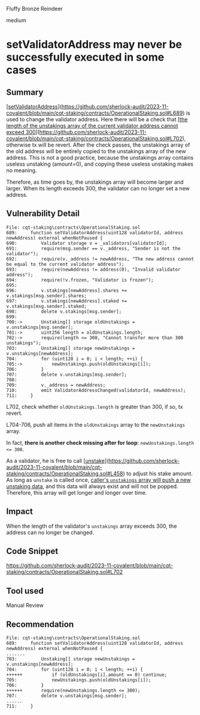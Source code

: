 Fluffy Bronze Reindeer

medium

# setValidatorAddress may never be successfully executed in some cases

## Summary

[[setValidatorAddress](https://github.com/sherlock-audit/2023-11-covalent/blob/main/cqt-staking/contracts/OperationalStaking.sol#L689)](https://github.com/sherlock-audit/2023-11-covalent/blob/main/cqt-staking/contracts/OperationalStaking.sol#L689) is used to change the validator address. Here there will be a check that [[the length of the unstakings array of the current validator address cannot exceed 300](https://github.com/sherlock-audit/2023-11-covalent/blob/main/cqt-staking/contracts/OperationalStaking.sol#L702)](https://github.com/sherlock-audit/2023-11-covalent/blob/main/cqt-staking/contracts/OperationalStaking.sol#L702), otherwise tx will be revert. After the check passes, the unstakings array of the old address will be entirely copied to the unstakings array of the new address. This is not a good practice, because the unstakings array contains useless unstaking (amount=0), and copying these useless unstaking makes no meaning.

Therefore, as time goes by, the unstakings array will become larger and larger. When its length exceeds 300, the validator can no longer set a new address.

## Vulnerability Detail

```solidity
File: cqt-staking\contracts\OperationalStaking.sol
689:     function setValidatorAddress(uint128 validatorId, address newAddress) external whenNotPaused {
690:         Validator storage v = _validators[validatorId];
691:         require(msg.sender == v._address, "Sender is not the validator");
692:         require(v._address != newAddress, "The new address cannot be equal to the current validator address");
693:         require(newAddress != address(0), "Invalid validator address");
694:         require(!v.frozen, "Validator is frozen");
695: 
696:         v.stakings[newAddress].shares += v.stakings[msg.sender].shares;
697:         v.stakings[newAddress].staked += v.stakings[msg.sender].staked;
698:         delete v.stakings[msg.sender];
699: 
700:->       Unstaking[] storage oldUnstakings = v.unstakings[msg.sender];
701:->       uint256 length = oldUnstakings.length;
702:->       require(length <= 300, "Cannot transfer more than 300 unstakings");
703:         Unstaking[] storage newUnstakings = v.unstakings[newAddress];
704:         for (uint128 i = 0; i < length; ++i) {
705:->           newUnstakings.push(oldUnstakings[i]);
706:         }
707:         delete v.unstakings[msg.sender];
708: 
709:         v._address = newAddress;
710:         emit ValidatorAddressChanged(validatorId, newAddress);
711:     }
```

L702, check whether `oldUnstakings.length` is greater than 300, if so, tx revert.

L704-706, push all items in the `oldUnstakings` array to the `newUnstakings` array.

In fact, **there is another check missing after for loop**: `newUnstakings.length <= 300`.

As a validator, he is free to call [[unstake](https://github.com/sherlock-audit/2023-11-covalent/blob/main/cqt-staking/contracts/OperationalStaking.sol#L458)](https://github.com/sherlock-audit/2023-11-covalent/blob/main/cqt-staking/contracts/OperationalStaking.sol#L458) to adjust his stake amount. As long as `unstake` is called once, [caller's `unstakings` array will push a new unstaking data](https://github.com/sherlock-audit/2023-11-covalent/blob/main/cqt-staking/contracts/OperationalStaking.sol#L535), and this data will always exist and will not be popped. Therefore, this array will get longer and longer over time.

## Impact

When the length of the validator's `unstakings` array exceeds 300, the address can no longer be changed.

## Code Snippet

https://github.com/sherlock-audit/2023-11-covalent/blob/main/cqt-staking/contracts/OperationalStaking.sol#L702

## Tool used

Manual Review

## Recommendation

```fix
File: cqt-staking\contracts\OperationalStaking.sol
689:     function setValidatorAddress(uint128 validatorId, address newAddress) external whenNotPaused {
.......
703:         Unstaking[] storage newUnstakings = v.unstakings[newAddress];
704:         for (uint128 i = 0; i < length; ++i) {
++++++           if (oldUnstakings[i].amount == 0) continue;
705:             newUnstakings.push(oldUnstakings[i]);
706:         }
++++++       require(newUnstakings.length <= 300);
707:         delete v.unstakings[msg.sender];
......
711:     }
```
